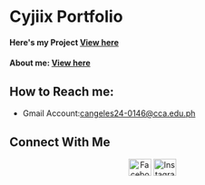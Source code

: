 # Cyjiix Portfolio

#### Here's my Project [View here](https://cyjiix29.github.io/My-Portfolio/)
#### About me: [View here](https://cyjiix29.github.io/My-Profile/)

## How to Reach me:
- Gmail Account:[cangeles24-0146@cca.edu.ph](cangeles24-0146@cca.edu.ph)

## Connect With Me
<p align="center">
  <a href="https://www.facebook.com/john.angeles.330" target="_blank"><img align="center" src="https://raw.githubusercontent.com/rahuldkjain/github-profile-readme-generator/master/src/images/icons/Social/facebook.svg" alt="Facebook" height="30" width="40" /></a>
  <a href="https://www.instagram.com/cyjiix/" target="_blank"><img align="center" src="https://raw.githubusercontent.com/rahuldkjain/github-profile-readme-generator/master/src/images/icons/Social/instagram.svg" alt="Instagram" height="30" width="40" /></a>
</p>
